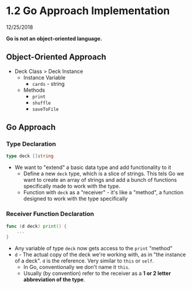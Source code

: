 # 1.2 Go Approach Implementation
12/25/2018

**Go is not an object-oriented language.**

## Object-Oriented Approach

* Deck Class > Deck Instance
    - Instance Variable
        * `cards` - string
    - Methods
        * `print`
        * `shuffle`
        * `saveToFile`

## Go Approach

### Type Declaration

```go
type deck []string
```
* We want to "extend" a basic data type and add functionality to it
    - Define a new `deck` type, which is a slice of strings. This tels Go we want to create an array of strings and add a bunch of functions specifically made to work with the type.
    - Function with `deck` as a "receiver" - it's like a "method", a function designed to work with the type specifically

### Receiver Function Declaration

```go
func (d deck) print() {
    ...
}
```
* Any variable of type `deck` now gets access to the `print` "method"
* `d` - The actual copy of the deck we're working with, as in "the instance of a deck". `d` is the reference. Very similar to `this` or `self`.
    - In Go, conventionally we don't name it `this`.
    - Usually (by convention) refer to the receiver as a **1 or 2 letter abbreviation of the type**.